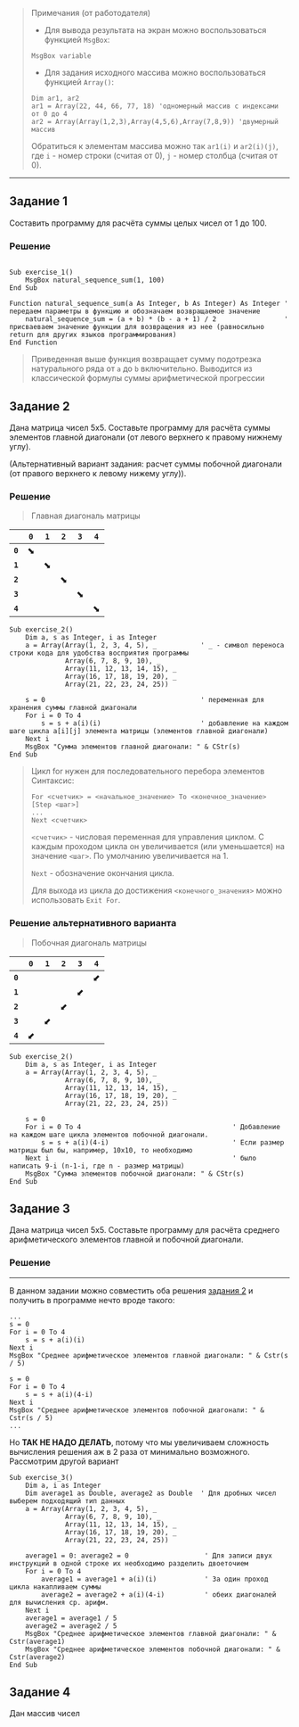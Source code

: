> Примечания (от работодателя)
> - Для вывода результата на экран можно воспользоваться функцией ` MsgBox `:
> ```VBA
> MsgBox variable
> ```
> - Для задания исходного массива можно воспользоваться функцией ` Array() `:
> ```VBA
> Dim ar1, ar2
> ar1 = Array(22, 44, 66, 77, 18) 'одномерный массив с индексами от 0 до 4
> ar2 = Array(Array(1,2,3),Array(4,5,6),Array(7,8,9)) 'двумерный массив
> 
> ```
> Обратиться к элементам массива можно так ` ar1(i) ` и ` ar2(i)(j) `, где `i` - номер строки (считая от 0), `j` - номер столбца (считая от 0). 

----

## Задание 1

Составить программу для расчёта суммы целых чисел от 1 до 100.

### Решение

```VBA

Sub exercise_1()
    MsgBox natural_sequence_sum(1, 100)
End Sub

Function natural_sequence_sum(a As Integer, b As Integer) As Integer ' передаем параметры в функцию и обозначаем возвращаемое значение
    natural_sequence_sum = (a + b) * (b - a + 1) / 2                 ' присваеваем значение функции для возвращения из нее (равносильно return для других языков программирования)
End Function

```
> Приведенная выше функция возвращает сумму подотрезка натурального ряда от `a` до `b` включительно.
> Выводится из классической формулы суммы арифметической прогрессии




## Задание 2

Дана матрица чисел 5x5. Составьте программу для расчёта суммы элементов главной диагонали (от левого верхнего к правому нижнему углу).

(Альтернативный вариант задания: расчет суммы побочной диагонали (от правого верхнего к левому нижему углу)).

### Решение

> Главная диагональ матрицы

|         |    `0`   |    `1`   |    `2`   |    `3`   |    `4`   |
|---------|----------|----------|----------|----------|----------|
| **`0`** | &#11018; |          |          |          |          |
| **`1`** |          | &#11018; |          |          |          |
| **`2`** |          |          | &#11018; |          |          |
| **`3`** |          |          |          | &#11018; |          |
| **`4`** |          |          |          |          | &#11018; |


```VBA
Sub exercise_2()
    Dim a, s as Integer, i as Integer
    a = Array(Array(1, 2, 3, 4, 5), _           ' _ - символ переноса строки кода для удобства восприятия программы
              Array(6, 7, 8, 9, 10), _
              Array(11, 12, 13, 14, 15), _
              Array(16, 17, 18, 19, 20), _
              Array(21, 22, 23, 24, 25))
    
    s = 0                                       ' переменная для хранения суммы главной диагонали
    For i = 0 To 4
        s = s + a(i)(i)                         ' добавление на каждом шаге цикла a[i][j] элемента матрицы (элементов главной диагонали)
    Next i
    MsgBox "Сумма элементов главной диагонали: " & CStr(s)
End Sub
```

> Цикл for нужен для последовательного перебора элементов
> Синтаксис:
> ```VBA
> For <счетчик> = <начальное_значение> To <конечное_значение> [Step <шаг>]
> ...
> Next <счетчик>
> ```
> `<счетчик>` - числовая переменная для управления циклом. С каждым проходом цикла он увеличивается (или уменьшается) на значение `<шаг>`. По умолчанию увеличивается на 1.
> 
> `Next` - обозначение окончания цикла.
>
> Для выхода из цикла до достижения `<конечного_значения>` можно использовать `Exit For`.

### Решение альтернативного варианта


> Побочная диагональ матрицы

|         |    `0`   |    `1`   |    `2`   |    `3`   |    `4`   |
|---------|----------|----------|----------|----------|----------|
| **`0`** |          |          |          |          | &#11019; |
| **`1`** |          |          |          | &#11019; |          |
| **`2`** |          |          | &#11019; |          |          |
| **`3`** |          | &#11019; |          |          |          |
| **`4`** | &#11019; |          |          |          |          |


```VBA
Sub exercise_2()
    Dim a, s as Integer, i as Integer
    a = Array(Array(1, 2, 3, 4, 5), _          
              Array(6, 7, 8, 9, 10), _
              Array(11, 12, 13, 14, 15), _
              Array(16, 17, 18, 19, 20), _
              Array(21, 22, 23, 24, 25))
    
    s = 0                                       
    For i = 0 To 4                                      ' Добавление на каждом шаге цикла элементов побочной диагонали.
        s = s + a(i)(4-i)                               ' Если размер матрицы был бы, например, 10x10, то необходимо 
    Next i                                              ' было написать 9-i (n-1-i, где n - размер матрицы)
    MsgBox "Сумма элементов побочной диагонали: " & CStr(s)
End Sub
```



## Задание 3

Дана матрица чисел 5x5.  Составьте программу для расчёта среднего арифметического элементов главной и побочной диагонали.

### Решение
----

В данном задании можно совместить оба решения [задания 2](#задание-2) и получить в программе нечто вроде такого:

```VBA
...
s = 0
For i = 0 To 4
    s = s + a(i)(i)
Next i
MsgBox "Среднее арифметическое элементов главной диагонали: " & Cstr(s / 5)

s = 0
For i = 0 To 4
    s = s + a(i)(4-i)
Next i
MsgBox "Среднее арифметическое элементов побочной диагонали: " & Cstr(s / 5)
...
```

Но **ТАК НЕ НАДО ДЕЛАТЬ**, потому что мы увеличиваем сложность вычисления решения аж в 2 раза от минимально возможного. Рассмотрим другой вариант

```VBA
Sub exercise_3()
    Dim a, i as Integer
    Dim average1 as Double, average2 as Double  ' Для дробных чисел выберем подходящий тип данных
    a = Array(Array(1, 2, 3, 4, 5), _          
              Array(6, 7, 8, 9, 10), _
              Array(11, 12, 13, 14, 15), _
              Array(16, 17, 18, 19, 20), _
              Array(21, 22, 23, 24, 25))
    
    average1 = 0: average2 = 0                   ' Для записи двух инструкций в одной строке их необходимо разделить двоеточием
    For i = 0 To 4                                      
        average1 = average1 + a(i)(i)            ' За один проход цикла накапливаем суммы
        average2 = average2 + a(i)(4-i)          ' обеих диагоналей для вычисления ср. арифм.
    Next i
    average1 = average1 / 5
    average2 = average2 / 5
    MsgBox "Среднее арифметическое элементов главной диагонали: " & Cstr(average1)
    MsgBox "Среднее арифметическое элементов побочной диагонали: " & Cstr(average2)                     
End Sub
```

## Задание 4

Дан массив чисел
